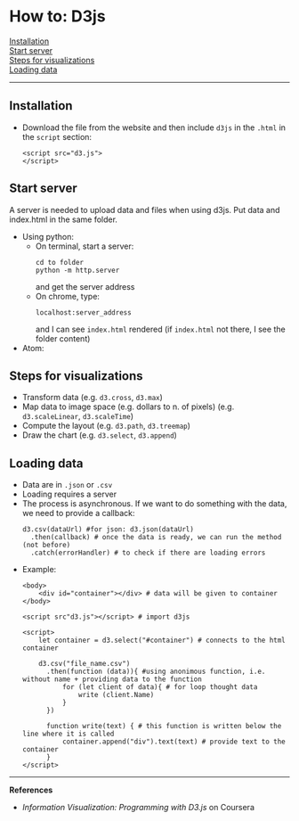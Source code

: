 # How to: D3js

[Installation](#Installation)  
[Start server](#Start-server)  
[Steps for visualizations](#Steps-for-visualizations)  
[Loading data](#Loading-data)

--- 

## Installation  
- Download the file from the website and then include `d3js` in the `.html` in the `script` section:  
  ```
  <script src="d3.js">  
  </script>
  ```  
  
## Start server  
A server is needed to upload data and files when using d3js. Put data and index.html in the same folder.  
- Using python:   
  - On terminal, start a server: 
    ```
    cd to folder  
    python -m http.server 
    ```  
    and get the server address 
  - On chrome, type:  
    ```
    localhost:server_address
    ```  
    and I can see `index.html` rendered (if `index.html` not there, I see the folder content)  
- Atom: 

## Steps for visualizations  
- Transform data  (e.g. `d3.cross`, `d3.max`)
- Map data to image space (e.g. dollars to n. of pixels)  (e.g. `d3.scaleLinear`, `d3.scaleTime`)
- Compute the layout  (e.g. `d3.path`, `d3.treemap`)
- Draw the chart (e.g. `d3.select`, `d3.append`)

## Loading data  
- Data are in `.json` or `.csv` 
- Loading requires a server
- The process is asynchronous. If we want to do something with the data, we need to provide a callback:  
   ```
   d3.csv(dataUrl) #for json: d3.json(dataUrl)
     .then(callback) # once the data is ready, we can run the method (not before)
     .catch(errorHandler) # to check if there are loading errors
   ```  
 - Example:  
   ```
   <body>
       <div id="container"></div> # data will be given to container 
   </body>
   
   <script src"d3.js"></script> # import d3js 
   
   <script>
       let container = d3.select("#container") # connects to the html container  
       
       d3.csv("file_name.csv")
         .then(function (data)){ #using anonimous function, i.e. without name + providing data to the function
             for (let client of data){ # for loop thought data
                 write (client.Name)
             }
         }) 
         
         function write(text) { # this function is written below the line where it is called
             container.append("div").text(text) # provide text to the container
         }
   </script> 
   
   ```

---

**References**  
- *Information Visualization: Programming with D3.js* on Coursera  
 
